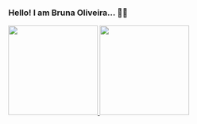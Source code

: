 ### Hello! I am Bruna Oliveira... 👩‍💻
<div>
<a href="https://github.com/OllivBruna">
<img height="180em" src="https://github-readme-stats.vercel.app/api?username=OllivBruna&show_icons=true&theme=dracula&include_all_commits=true&count_private=true"/>
<img height="180em" src="https://github-readme-stats.vercel.app/api/top-langs/?username=OllivBruna&layout=compact&langs_count=10&theme=dracula"/>
</a>
</div>


